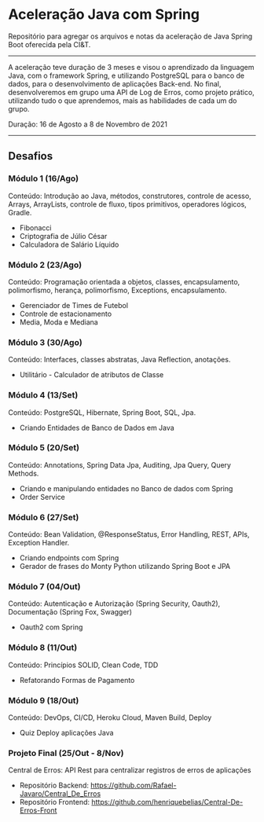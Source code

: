 # Aceleração Java com Spring
Repositório para agregar os arquivos e notas da aceleração de Java Spring Boot oferecida pela CI&amp;T.

---
A aceleração teve duração de 3 meses e visou o aprendizado da linguagem Java, com o framework Spring, e utilizando PostgreSQL para o banco de dados, para o desenvolvimento de aplicações Back-end. No final, desenvolveremos em grupo uma API de Log de Erros, como projeto prático, utilizando tudo o que aprendemos, mais as habilidades de cada um do grupo.

Duração: 16 de Agosto a 8 de Novembro de 2021

---
## Desafios

### Módulo 1 (16/Ago)
Conteúdo: Introdução ao Java, métodos, construtores, controle de acesso, Arrays, ArrayLists, controle de fluxo, tipos primitivos, operadores lógicos, Gradle.
- Fibonacci
- Criptografia de Júlio César
- Calculadora de Salário Líquido

### Módulo 2 (23/Ago)
Conteúdo: Programação orientada a objetos, classes, encapsulamento, polimorfismo, herança, polimorfismo, Exceptions, encapsulamento. 
- Gerenciador de Times de Futebol
- Controle de estacionamento
- Media, Moda e Mediana

### Módulo 3 (30/Ago)
Conteúdo: Interfaces, classes abstratas, Java Reflection, anotações.
- Utilitário - Calculador de atributos de Classe

### Módulo 4 (13/Set)
Conteúdo: PostgreSQL, Hibernate, Spring Boot, SQL, Jpa.
- Criando Entidades de Banco de Dados em Java

### Módulo 5 (20/Set)
Conteúdo: Annotations, Spring Data Jpa, Auditing, Jpa Query, Query Methods.
- Criando e manipulando entidades no Banco de dados com Spring
- Order Service

### Módulo 6 (27/Set)
Conteúdo: Bean Validation, @ResponseStatus, Error Handling, REST, APIs, Exception Handler.
- Criando endpoints com Spring
- Gerador de frases do Monty Python utilizando Spring Boot e JPA

### Módulo 7 (04/Out)
Conteúdo: Autenticação e Autorização (Spring Security, Oauth2), Documentação (Spring Fox, Swagger)
- Oauth2 com Spring

### Módulo 8 (11/Out)
Conteúdo: Princípios SOLID, Clean Code, TDD
- Refatorando Formas de Pagamento

### Módulo 9 (18/Out)
Conteúdo: DevOps, CI/CD, Heroku Cloud, Maven Build, Deploy
- Quiz Deploy aplicações Java

### Projeto Final (25/Out - 8/Nov)
Central de Erros: API Rest para centralizar registros de erros de aplicações
- Repositório Backend: https://github.com/Rafael-Javaro/Central_De_Erros
- Repositório Frontend: https://github.com/henriquebelias/Central-De-Erros-Front

